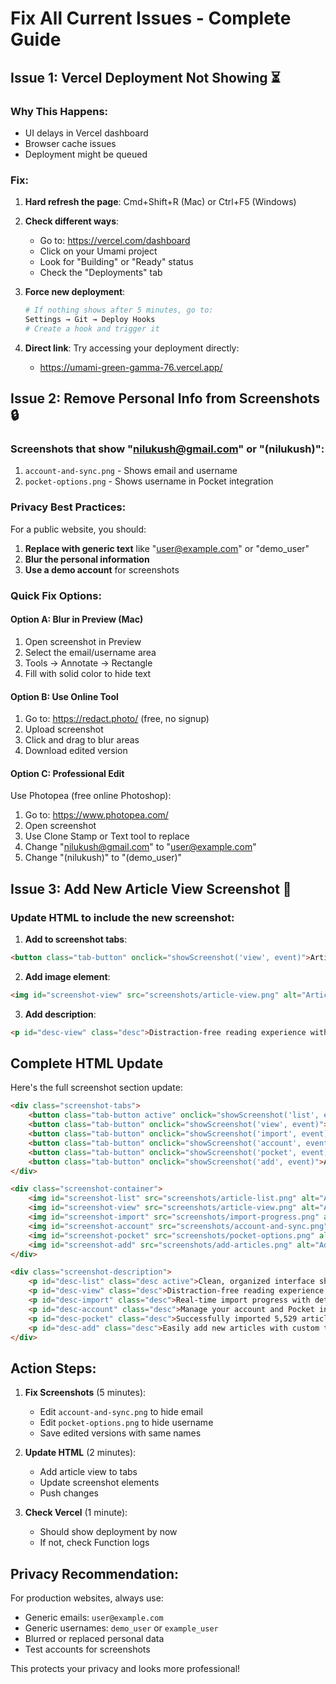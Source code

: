 # Fix All Current Issues - Complete Guide

## Issue 1: Vercel Deployment Not Showing ⏳

### Why This Happens:
- UI delays in Vercel dashboard
- Browser cache issues
- Deployment might be queued

### Fix:
1. **Hard refresh the page**: Cmd+Shift+R (Mac) or Ctrl+F5 (Windows)
2. **Check different ways**:
   - Go to: https://vercel.com/dashboard
   - Click on your Umami project
   - Look for "Building" or "Ready" status
   - Check the "Deployments" tab

3. **Force new deployment**:
   ```bash
   # If nothing shows after 5 minutes, go to:
   Settings → Git → Deploy Hooks
   # Create a hook and trigger it
   ```

4. **Direct link**: Try accessing your deployment directly:
   - https://umami-green-gamma-76.vercel.app/

## Issue 2: Remove Personal Info from Screenshots 🔒

### Screenshots that show "nilukush@gmail.com" or "(nilukush)":
1. `account-and-sync.png` - Shows email and username
2. `pocket-options.png` - Shows username in Pocket integration

### Privacy Best Practices:
For a public website, you should:
1. **Replace with generic text** like "user@example.com" or "demo_user"
2. **Blur the personal information**
3. **Use a demo account** for screenshots

### Quick Fix Options:

#### Option A: Blur in Preview (Mac)
1. Open screenshot in Preview
2. Select the email/username area
3. Tools → Annotate → Rectangle
4. Fill with solid color to hide text

#### Option B: Use Online Tool
1. Go to: https://redact.photo/ (free, no signup)
2. Upload screenshot
3. Click and drag to blur areas
4. Download edited version

#### Option C: Professional Edit
Use Photopea (free online Photoshop):
1. Go to: https://www.photopea.com/
2. Open screenshot
3. Use Clone Stamp or Text tool to replace
4. Change "nilukush@gmail.com" to "user@example.com"
5. Change "(nilukush)" to "(demo_user)"

## Issue 3: Add New Article View Screenshot 📸

### Update HTML to include the new screenshot:

1. **Add to screenshot tabs**:
```html
<button class="tab-button" onclick="showScreenshot('view', event)">Article View</button>
```

2. **Add image element**:
```html
<img id="screenshot-view" src="screenshots/article-view.png" alt="Article reading view with clean typography and reading options" class="screenshot">
```

3. **Add description**:
```html
<p id="desc-view" class="desc">Distraction-free reading experience with customizable options and article metadata</p>
```

## Complete HTML Update

Here's the full screenshot section update:

```html
<div class="screenshot-tabs">
    <button class="tab-button active" onclick="showScreenshot('list', event)">Article List</button>
    <button class="tab-button" onclick="showScreenshot('view', event)">Article View</button>
    <button class="tab-button" onclick="showScreenshot('import', event)">Import Progress</button>
    <button class="tab-button" onclick="showScreenshot('account', event)">Account & Sync</button>
    <button class="tab-button" onclick="showScreenshot('pocket', event)">Pocket Options</button>
    <button class="tab-button" onclick="showScreenshot('add', event)">Add Articles</button>
</div>

<div class="screenshot-container">
    <img id="screenshot-list" src="screenshots/article-list.png" alt="Article Saver main interface showing 5,529 imported articles with tags and search functionality" class="screenshot active">
    <img id="screenshot-view" src="screenshots/article-view.png" alt="Article reading view with clean typography and reading options" class="screenshot">
    <img id="screenshot-import" src="screenshots/import-progress.png" alt="Import progress showing real-time Pocket API sync - fetching 60 articles with progress bar" class="screenshot">
    <img id="screenshot-account" src="screenshots/account-and-sync.png" alt="Account panel showing Pocket integration authorized and sync status" class="screenshot">
    <img id="screenshot-pocket" src="screenshots/pocket-options.png" alt="Pocket import successful showing 5,529 articles imported with options to re-sync and manage content" class="screenshot">
    <img id="screenshot-add" src="screenshots/add-articles.png" alt="Add article dialog with URL input and tag management for organizing saved content" class="screenshot">
</div>

<div class="screenshot-description">
    <p id="desc-list" class="desc active">Clean, organized interface showing all your saved articles with tags, search, and filtering options</p>
    <p id="desc-view" class="desc">Distraction-free reading experience with customizable options and article metadata</p>
    <p id="desc-import" class="desc">Real-time import progress with detailed status updates and API compliance indicators</p>
    <p id="desc-account" class="desc">Manage your account and Pocket integration with real-time sync status and statistics</p>
    <p id="desc-pocket" class="desc">Successfully imported 5,529 articles from Pocket with detailed import statistics</p>
    <p id="desc-add" class="desc">Easily add new articles with custom tags for better organization and searchability</p>
</div>
```

## Action Steps:

1. **Fix Screenshots** (5 minutes):
   - Edit `account-and-sync.png` to hide email
   - Edit `pocket-options.png` to hide username
   - Save edited versions with same names

2. **Update HTML** (2 minutes):
   - Add article view to tabs
   - Update screenshot elements
   - Push changes

3. **Check Vercel** (1 minute):
   - Should show deployment by now
   - If not, check Function logs

## Privacy Recommendation:

For production websites, always use:
- Generic emails: `user@example.com`
- Generic usernames: `demo_user` or `example_user`
- Blurred or replaced personal data
- Test accounts for screenshots

This protects your privacy and looks more professional!